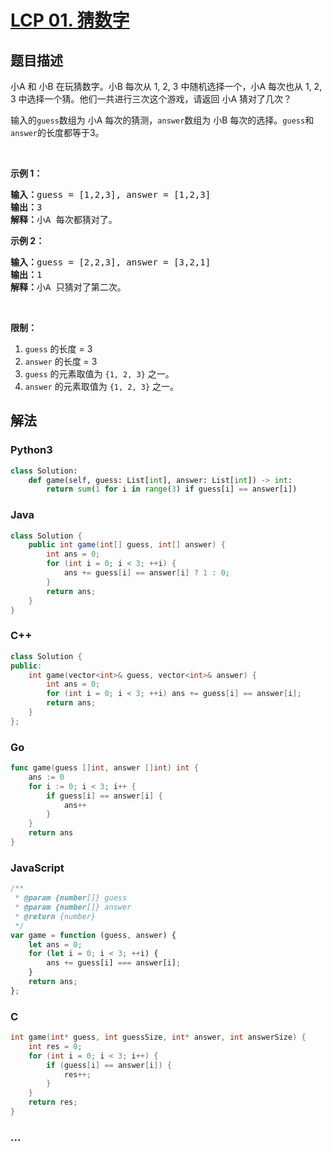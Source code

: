 # [LCP 01. 猜数字](https://leetcode.cn/problems/guess-numbers)

## 题目描述

<!-- 这里写题目描述 -->

<p>小A 和 小B 在玩猜数字。小B 每次从 1, 2, 3 中随机选择一个，小A 每次也从 1, 2, 3 中选择一个猜。他们一共进行三次这个游戏，请返回 小A 猜对了几次？</p>

<p>输入的<code>guess</code>数组为 小A 每次的猜测，<code>answer</code>数组为 小B 每次的选择。<code>guess</code>和<code>answer</code>的长度都等于3。</p>

<p> </p>

<p><strong>示例 1：</strong></p>

<pre>
<strong>输入：</strong>guess = [1,2,3], answer = [1,2,3]
<strong>输出：</strong>3
<strong>解释：</strong>小A 每次都猜对了。</pre>

<p><strong>示例 2：</strong></p>

<pre>
<strong>输入：</strong>guess = [2,2,3], answer = [3,2,1]
<strong>输出：</strong>1
<strong>解释：</strong>小A 只猜对了第二次。</pre>

<p> </p>

<p><strong>限制：</strong></p>

<ol>
	<li><code>guess</code> 的长度 = 3</li>
	<li><code>answer</code> 的长度 = 3</li>
	<li><code>guess</code> 的元素取值为 <code>{1, 2, 3}</code> 之一。</li>
	<li><code>answer</code> 的元素取值为 <code>{1, 2, 3}</code> 之一。</li>
</ol>

## 解法

<!-- 这里可写通用的实现逻辑 -->

<!-- tabs:start -->

### **Python3**

<!-- 这里可写当前语言的特殊实现逻辑 -->

```python
class Solution:
    def game(self, guess: List[int], answer: List[int]) -> int:
        return sum(1 for i in range(3) if guess[i] == answer[i])
```

### **Java**

<!-- 这里可写当前语言的特殊实现逻辑 -->

```java
class Solution {
    public int game(int[] guess, int[] answer) {
        int ans = 0;
        for (int i = 0; i < 3; ++i) {
            ans += guess[i] == answer[i] ? 1 : 0;
        }
        return ans;
    }
}
```

### **C++**

```cpp
class Solution {
public:
    int game(vector<int>& guess, vector<int>& answer) {
        int ans = 0;
        for (int i = 0; i < 3; ++i) ans += guess[i] == answer[i];
        return ans;
    }
};
```

### **Go**

```go
func game(guess []int, answer []int) int {
	ans := 0
	for i := 0; i < 3; i++ {
		if guess[i] == answer[i] {
			ans++
		}
	}
	return ans
}
```

### **JavaScript**

```js
/**
 * @param {number[]} guess
 * @param {number[]} answer
 * @return {number}
 */
var game = function (guess, answer) {
    let ans = 0;
    for (let i = 0; i < 3; ++i) {
        ans += guess[i] === answer[i];
    }
    return ans;
};
```

### **C**

```c
int game(int* guess, int guessSize, int* answer, int answerSize) {
    int res = 0;
    for (int i = 0; i < 3; i++) {
        if (guess[i] == answer[i]) {
            res++;
        }
    }
    return res;
}
```

### **...**

```

```

<!-- tabs:end -->
